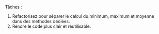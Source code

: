 Tâches :

1) Refactorisez pour séparer le calcul du minimum, maximum et moyenne dans des méthodes dédiées.
2) Rendre le code plus clair et réutilisable.